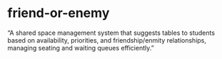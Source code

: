 # friend-or-enemy
“A shared space management system that suggests tables to students based on availability, priorities, and friendship/enmity relationships, managing seating and waiting queues efficiently.”
